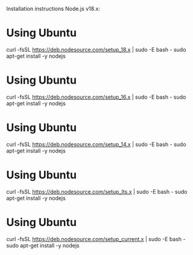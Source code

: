 Installation instructions
Node.js v18.x:

# Using Ubuntu
curl -fsSL https://deb.nodesource.com/setup_18.x | sudo -E bash -
sudo apt-get install -y nodejs

# Using Ubuntu
curl -fsSL https://deb.nodesource.com/setup_16.x | sudo -E bash -
sudo apt-get install -y nodejs

# Using Ubuntu
curl -fsSL https://deb.nodesource.com/setup_14.x | sudo -E bash -
sudo apt-get install -y nodejs

# Using Ubuntu
curl -fsSL https://deb.nodesource.com/setup_lts.x | sudo -E bash -
sudo apt-get install -y nodejs


# Using Ubuntu
curl -fsSL https://deb.nodesource.com/setup_current.x | sudo -E bash -
sudo apt-get install -y nodejs



